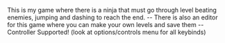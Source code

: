 This is my game where there is a ninja that must go through level beating enemies, jumping and dashing to reach the end.
-- There is also an editor for this game where you can make your own levels and save them
-- Controller Supported! (look at options/controls menu for all keybinds)
